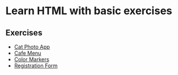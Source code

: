 # Learn HTML with basic exercises

## Exercises
- [Cat Photo App](./cat_photo_app.html)
- [Cafe Menu](./cafe_menu/)
- [Color Markers](./color_markers/)
- [Registration Form](./registration_form/)